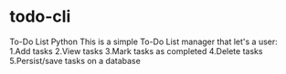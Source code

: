 # todo-cli
To-Do List Python
This is a simple To-Do List manager that let's a user:
1.Add tasks
2.View tasks
3.Mark tasks as completed
4.Delete tasks
5.Persist/save tasks on a database


